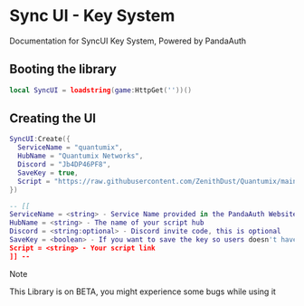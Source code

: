 # Sync UI - Key System
Documentation for SyncUI Key System, Powered by PandaAuth

## Booting the library
```lua
local SyncUI = loadstring(game:HttpGet(''))()
```

## Creating the UI
```lua
SyncUI:Create({
  ServiceName = "quantumix",
  HubName = "Quantumix Networks",
  Discord = "Jb4DP46PF8",
  SaveKey = true,
  Script = "https://raw.githubusercontent.com/ZenithDust/Quantumix/main/Quantumix.lua"
})

-- [[
ServiceName = <string> - Service Name provided in the PandaAuth Website
HubName = <string> - The name of your script hub
Discord = <string:optional> - Discord invite code, this is optional
SaveKey = <boolean> - If you want to save the key so users doesn't have to enter it again
Script = <string> - Your script link
]] --
```

> [!NOTE]
> This Library is on BETA, you might experience some bugs while using it
